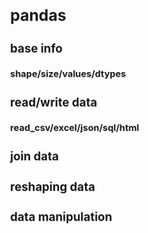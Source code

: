 


# pandas 

## base info
### shape/size/values/dtypes

## read/write data
### read_csv/excel/json/sql/html
## join data 
## reshaping data 
## data manipulation


